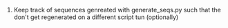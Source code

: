 1) Keep track of sequences genreated with generate_seqs.py such that the don't get regenerated on a different script tun (optionally)